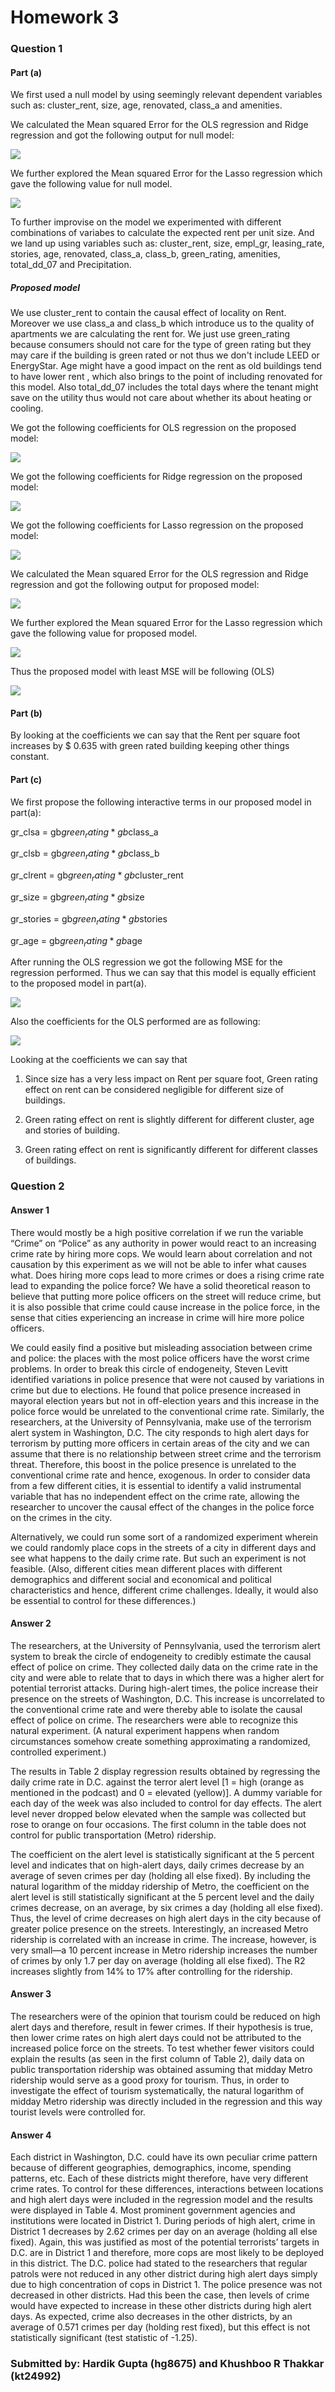 # Homework 3

### Question 1

#### Part (a)
We first used a null model by using seemingly relevant dependent variables such as: cluster_rent, size, age, renovated, class_a and amenities.

We calculated the Mean squared Error for the OLS regression and Ridge regression and got the following output for null model:

![](https://github.com/hardikgupta9/My-Projects/blob/master/MSE_or_null.PNG)

We further explored the Mean squared Error for the Lasso regression which gave the following value for null model.

![](https://github.com/hardikgupta9/My-Projects/blob/master/mse_las_null.PNG)

To further improvise on the model we experimented with different combinations of variabes to calculate the expected rent per unit size. 
And we land up using variables such as: cluster_rent, size,  empl_gr, leasing_rate,  stories, age, renovated, class_a, class_b,
green_rating, amenities, total_dd_07 and Precipitation.

##### Proposed model
We use cluster_rent to contain the causal effect of locality on Rent. Moreover we use class_a and class_b which introduce us to the quality
of apartments we are calculating the rent for. We just use green_rating because consumers should not care for the type of green rating 
but they may care if the building is green rated or not thus we don't include LEED or EnergyStar. Age might have a good impact on the rent 
as old buildings tend to have lower rent , which also brings to the point of including renovated for this model. Also total_dd_07 includes
the total days where the tenant might save on the utility thus would not care about whether its about heating or cooling. 

We got the following coefficients for OLS regression on the proposed model:

![](https://github.com/hardikgupta9/My-Projects/blob/master/coef_ols.PNG)

We got the following coefficients for Ridge regression on the proposed model:

![](https://github.com/hardikgupta9/My-Projects/blob/master/coef_ridge.PNG)

We got the following coefficients for Lasso regression on the proposed model:

![](https://github.com/hardikgupta9/My-Projects/blob/master/coef_lasso.PNG	)

We calculated the Mean squared Error for the OLS regression and Ridge regression and got the following output for proposed model:

![](https://github.com/hardikgupta9/My-Projects/blob/master/MSE_best_or.PNG)

We further explored the Mean squared Error for the Lasso regression which gave the following value for proposed model.

![](https://github.com/hardikgupta9/My-Projects/blob/master/mse_las_best.PNG)

Thus the proposed model with least MSE will be following (OLS)

![](https://github.com/hardikgupta9/My-Projects/blob/master/coef_ols.PNG)

#### Part (b)
By looking at the coefficients we can say that the Rent per square foot increases by $ 0.635 with green rated building keeping other things constant.

#### Part (c)

We first propose the following interactive terms in our proposed model in part(a):

gr_clsa = gb$green_rating*gb$class_a

gr_clsb = gb$green_rating*gb$class_b

gr_clrent = gb$green_rating*gb$cluster_rent

gr_size = gb$green_rating*gb$size

gr_stories = gb$green_rating*gb$stories

gr_age = gb$green_rating*gb$age

After running the OLS regression we got the following MSE for the regression performed. Thus we can say that this model is equally efficient to the proposed model in part(a).

![](https://github.com/hardikgupta9/My-Projects/blob/master/mse_ols3.PNG)

Also the coefficients for the OLS performed are as following:

![](https://github.com/hardikgupta9/My-Projects/blob/master/coef3.PNG)

 Looking at the coefficients we can say that

1. Since size has a very less impact on Rent per square foot, Green rating effect on rent can be considered negligible for different size of buildings.

2. Green rating effect on rent is slightly different for different cluster, age and stories of building.

3. Green rating effect on rent is significantly different for different classes of buildings.


### Question 2

#### Answer 1
There would mostly be a high positive correlation if we run the variable “Crime” on “Police” as any authority in power would react to an increasing crime rate by hiring more cops. We would learn about correlation and not causation by this experiment as we will not be able to infer what causes what. Does hiring more cops lead to more crimes or does a rising crime rate lead to expanding the police force? We have a solid theoretical reason to believe that putting more police officers on the street will reduce crime, but it is also possible that crime could cause increase in the police force, in the sense that cities experiencing an increase in crime will hire more police officers. 

We could easily find a positive but misleading association between crime and police: the places with the most police officers have the worst crime problems. In order to break this circle of endogeneity, Steven Levitt identified variations in police presence that were not caused by variations in crime but due to elections. He found that police presence increased in mayoral election years but not in off-election years and this increase in the police force would be unrelated to the conventional crime rate. Similarly, the researchers, at the University of Pennsylvania, make use of the terrorism alert system in Washington, D.C. The city responds to high alert days for terrorism by putting more officers in certain areas of the city and we can assume that there is no relationship between street crime and the terrorism threat. Therefore, this boost in the police presence is unrelated to the conventional crime rate and hence, exogenous. In order to consider data from a few different cities, it is essential to identify a valid instrumental variable that has no independent effect on the crime rate, allowing the researcher to uncover the causal effect of the changes in the police force on the crimes in the city.

Alternatively, we could run some sort of a randomized experiment wherein we could randomly place cops in the streets of a city in different days and see what happens to the daily crime rate. But such an experiment is not feasible. 
(Also, different cities mean different places with different demographics and different social and economical and political characteristics and hence, different crime challenges. Ideally, it would also be essential to control for these differences.)


#### Answer 2

The researchers, at the University of Pennsylvania, used the terrorism alert system to break the circle of endogeneity to credibly estimate the causal effect of police on crime. They collected daily data on the crime rate in the city and were able to relate that to days in which there was a higher alert for potential terrorist attacks. During high-alert times, the police increase their presence on the streets of Washington, D.C. This increase is uncorrelated to the conventional crime rate and were thereby able to isolate the causal effect of police on crime. The researchers were able to recognize this natural experiment. (A natural experiment happens when random circumstances somehow create something approximating a randomized, controlled experiment.)

The results in Table 2 display regression results obtained by regressing the daily crime rate in D.C. against the terror alert level [1 = high (orange as mentioned in the podcast) and 0 = elevated (yellow)]. A dummy variable for each day of the week was also included to control for day effects. The alert level never dropped below elevated when the sample was collected but rose to orange on four occasions. The first column in the table does not control for public transportation (Metro) ridership. 

The coefficient on the alert level is statistically significant at the 5 percent level and indicates that on high-alert days, daily crimes decrease by an average of seven crimes per day (holding all else fixed). By including the natural logarithm of the midday ridership of Metro, the coefficient on the alert level is still statistically significant at the 5 percent level and the daily crimes decrease, on an average, by six crimes a day (holding all else fixed). Thus, the level of crime decreases on high alert days in the city because of greater police presence on the streets. Interestingly, an increased Metro ridership is correlated with an increase in crime. The increase, however, is very small—a 10 percent increase in Metro ridership increases the number of crimes by only 1.7 per day on average (holding all else fixed). The R2 increases slightly from 14% to 17% after controlling for the ridership.



#### Answer 3

The researchers were of the opinion that tourism could be reduced on high alert days and therefore, result in fewer crimes. If their hypothesis is true, then lower crime rates on high alert days could not be attributed to the increased police force on the streets. To test whether fewer visitors could explain the results (as seen in the first column of Table 2), daily data on public transportation ridership was obtained assuming that midday Metro ridership would serve as a good proxy for tourism. Thus, in order to investigate the effect of tourism systematically, the natural logarithm of midday Metro ridership was directly included in the regression and this way tourist levels were controlled for.

#### Answer 4

Each district in Washington, D.C. could have its own peculiar crime pattern because of different geographies, demographics, income, spending patterns, etc. Each of these districts might therefore, have very different crime rates. To control for these differences, interactions between locations and high alert days were included in the regression model and the results were displayed in Table 4. Most prominent government agencies and institutions were located in District 1. During periods of high alert, crime in District 1 decreases by 2.62 crimes per day on an average (holding all else fixed). Again, this was justified as most of the potential terrorists’ targets in D.C. are in District 1 and therefore, more cops are most likely to be deployed in this district. The D.C. police had stated to the researchers that regular patrols were not reduced in any other district during high alert days simply due to high concentration of cops in District 1. The police presence was not decreased in other districts. Had this been the case, then levels of crime would have expected to increase in these other districts during high alert days. As expected, crime also decreases in the other districts, by an average of 0.571 crimes per day (holding rest fixed), but this effect is not statistically significant (test statistic of -1.25). 

### Submitted by: Hardik Gupta (hg8675) and Khushboo R Thakkar (kt24992)
